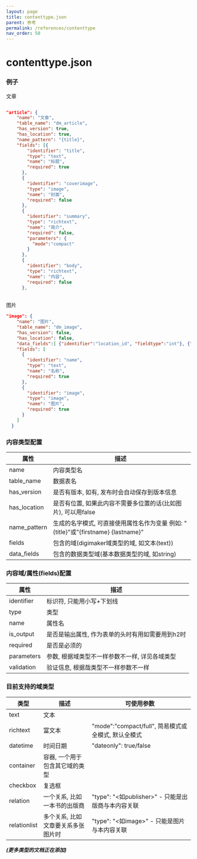 ```yaml
---
layout: page
title: contenttype.json
parent: 参考
permalink: /references/contenttype
nav_order: 50
---
```


# contenttype.json

### 例子

文章
```json

"article": {
    "name": "文章",
    "table_name": "dm_article",
    "has_version": true,
    "has_location": true,
    "name_pattern": "{title}",
    "fields": [{
        "identifier": "title",
        "type": "text",
        "name": "标题",
        "required": true
      },     
      {
        "identifier": "coverimage",
        "type": "image",
        "name": "封面",
        "required": false
      },
      {
        "identifier": "summary",
        "type": "richtext",
        "name": "简介",
        "required": false,
        "parameters": {
          "mode":"compact"
        }
      },
      {
        "identifier": "body",
        "type": "richtext",
        "name": "内容",
        "required": false
      },
      
```
图片
```json
"image": {
    "name": "图片",
    "table_name": "dm_image",
    "has_version": false,
    "has_location": false,
    "data_fields":[ {"identifier":"location_id", "fieldtype":"int"}, {"identifier":"author", "fieldtype":"int"}, {"identifier":"published", "fieldtype":"int"}, {"identifier":"modified", "fieldtype":"int"}, {"identifier":"cuid", "fieldtype":"string"}],
    "fields": [
      {
        "identifier": "name",
        "type": "text",
        "name": "名称",
        "required": true
      },
      {
        "identifier": "image",
        "type": "image",
        "name": "图片",
        "required": true
      }
    ]
  }
```

### 内容类型配置

| 属性        | 描述           | 
| ------------- |-------------|
| name      | 内容类型名 | 
| table_name      | 数据表名      |  
| has_version | 是否有版本, 如有, 发布时会自动保存到版本信息      |   
| has_location | 是否有位置, 如果此内容不需要多位置的话(比如图片), 可以用false |
| name_pattern | 生成的名字模式, 可直接使用属性名作为变量 例如: "{title}"或"{firstname} {lastname}"|
| fields|包含的域(digimaker域类型的域, 如文本(text)) |
| data_fields|包含的数据类型域(基本数据类型的域, 如string)|

### 内容域/属性(fields)配置

| 属性        | 描述           | 
| ------------- |-------------|
| identifier      | 标识符, 只能用小写+下划线 | 
| type      | 类型      |  
| name | 属性名      |   
| is_output|是否是输出属性, 作为表单的头时有用如需要用到h2时|
| required | 是否是必须的 |
| parameters | 参数, 根据域类型不一样参数不一样, 详见各域类型 |
| validation | 验证信息, 根据哉类型不一样参数不一样 |

### 目前支持的域类型
| 类型       | 描述           | 可使用参数 | 
| ------------- |-------------|-------|
| text      | 文本 | | 
| richtext      | 富文本 | "mode":"compact/full", 简易模式或全模式, 默认全模式 |
| datetime      | 时间日期 | "dateonly": true/false | 
| container      | 容器, 一个用于包含其它域的类型 | |
| checkbox      | 复选框 | |
| relation      | 一个关系, 比如一本书的出版商 | "type": "<如publisher>" - 只能是出版商与本内容关联 |
| relationlist  | 多个关系, 比如文章要关系多张图片时 | "type": "<如image>" - 只能是图片与本内容关联 |
***(更多类型的文档正在添加)***


